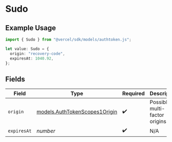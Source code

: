 # Sudo

## Example Usage

```typescript
import { Sudo } from "@vercel/sdk/models/authtoken.js";

let value: Sudo = {
  origin: "recovery-code",
  expiresAt: 1040.92,
};
```

## Fields

| Field                                                                | Type                                                                 | Required                                                             | Description                                                          |
| -------------------------------------------------------------------- | -------------------------------------------------------------------- | -------------------------------------------------------------------- | -------------------------------------------------------------------- |
| `origin`                                                             | [models.AuthTokenScopes1Origin](../models/authtokenscopes1origin.md) | :heavy_check_mark:                                                   | Possible multi-factor origins                                        |
| `expiresAt`                                                          | *number*                                                             | :heavy_check_mark:                                                   | N/A                                                                  |